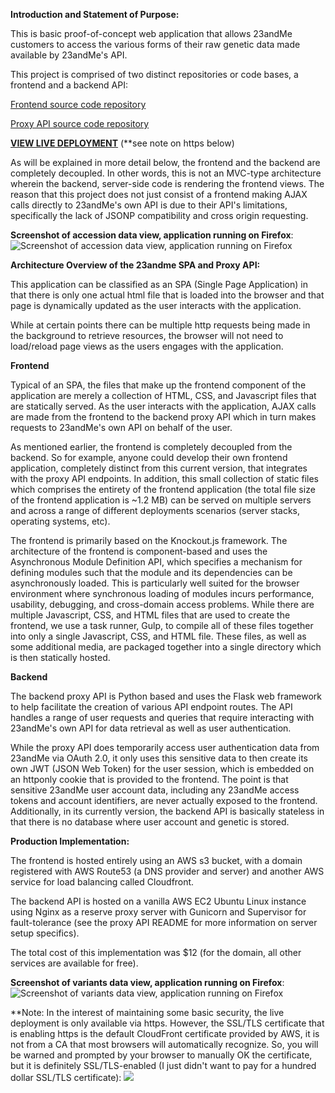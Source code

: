 
**Introduction and Statement of Purpose:**

This is basic proof-of-concept web application that allows 23andMe customers to access the various forms of their raw genetic data made available by 23andMe's API.

This project is comprised of two distinct repositories or code bases, a frontend and a backend API:

[Frontend source code repository](https://github.com/mdublin/23andMe-KnockoutJS)

[Proxy API source code repository](https://github.com/mdublin/23andMe-Flask-ProxyAPI)


[**VIEW LIVE DEPLOYMENT**](https://23andmefrontend.com/) (**see note on https below)


As will be explained in more detail below, the frontend and the backend are completely decoupled. In other words, this is not an MVC-type architecture wherein the backend, server-side code is rendering the frontend views. The reason that this project does not just consist of a frontend making AJAX calls directly to 23andMe's own API is due to their API's limitations, specifically the lack of JSONP compatibility and cross origin requesting.

**Screenshot of accession data view, application running on Firefox**:
![Screenshot of accession data view, application running on Firefox](https://bytebucket.org/dublinoverflow/23andmespa-proxyapi/raw/f45178e7fa99c2da6916ca05344190ea335d3a60/accessions_view.png)


**Architecture Overview of the 23andme SPA and Proxy API:**

This application can be classified as an SPA (Single Page Application) in that there is only one actual html file that is loaded into the browser and that page is dynamically updated as the user interacts with the application.

While at certain points there can be multiple http requests being made in the background to retrieve resources, the browser will not need to load/reload page views as the users engages with the application.

**Frontend**

Typical of an SPA, the files that make up the frontend component of the application are merely a collection of HTML, CSS, and Javascript files that are statically served. As the user interacts with the application, AJAX calls are made from the frontend to the backend proxy API which in turn makes requests to 23andMe's own API on behalf of the user.

As mentioned earlier, the frontend is completely decoupled from the backend. So for example, anyone could develop their own frontend application, completely distinct from this current version, that integrates with the proxy API endpoints. In addition, this small collection of static files which comprises the entirety of the frontend application (the total file size of the frontend application is ~1.2 MB) can be served on multiple servers and across a range of different deployments scenarios (server stacks, operating systems, etc).

The frontend is primarily based on the Knockout.js framework. The architecture of the frontend is component-based and uses the Asynchronous Module Definition API, which specifies a mechanism for defining modules such that the module and its dependencies can be asynchronously loaded. This is particularly well suited for the browser environment where synchronous loading of modules incurs performance, usability, debugging, and cross-domain access problems. While there are multiple Javascript, CSS, and HTML files that are used to create the frontend, we use a task runner, Gulp, to compile all of these files together into only a single Javascript, CSS, and HTML file. These files, as well as some additional media, are packaged together into a single directory which is then statically hosted.

**Backend**

The backend proxy API is Python based and uses the Flask web framework to help facilitate the creation of various API endpoint routes. The API handles a range of user requests and queries that require interacting with 23andMe's own API for data retrieval as well as user authentication.

While the proxy API does temporarily access user authentication data from 23andMe via OAuth 2.0, it only uses this sensitive data to then create its own JWT (JSON Web Token) for the user session, which is embedded on an httponly cookie that is provided to the frontend. The point is that sensitive 23andMe user account data, including any 23andMe access tokens and account identifiers, are never actually exposed to the frontend. Additionally, in its currently version, the backend API is basically stateless in that there is no database where user account and genetic is stored.  

**Production Implementation:**

The frontend is hosted entirely using an AWS s3 bucket, with a domain registered with AWS Route53 (a DNS provider and server) and another AWS service for load balancing called Cloudfront.

The backend API is hosted on a vanilla AWS EC2 Ubuntu Linux instance using Nginx as a reserve proxy server with Gunicorn and Supervisor for fault-tolerance (see the proxy API README for more information on server setup specifics).

The total cost of this implementation was $12 (for the domain, all other services are available for free).

**Screenshot of variants data view, application running on Firefox**:
![Screenshot of variants data view, application running on Firefox](https://bytebucket.org/dublinoverflow/23andmespa-proxyapi/raw/4e24562a1d84616e30cbeae340b09e8857c92a38/variants_view.png)

**Note: In the interest of maintaining some basic security, the live deployment is only available via https. However, the SSL/TLS certificate that is enabling https is the default CloudFront certificate provided by AWS, it is not from a CA that most browsers will automatically recognize. So, you will be warned and prompted by your browser to manually OK the certificate, but it is definitely SSL/TLS-enabled (I just didn't want to pay for a hundred dollar SSL/TLS certificate):
![](https://bytebucket.org/dublinoverflow/23andmespa-proxyapi/raw/02b296e9a3602d52b110f4d02ae98d54ceb03c22/TLS_proof.png)
